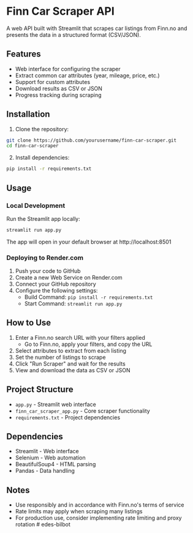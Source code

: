# Finn Car Scraper API

A web API built with Streamlit that scrapes car listings from Finn.no and presents the data in a structured format (CSV/JSON).

## Features

- Web interface for configuring the scraper
- Extract common car attributes (year, mileage, price, etc.)
- Support for custom attributes
- Download results as CSV or JSON
- Progress tracking during scraping

## Installation

1. Clone the repository:
```bash
git clone https://github.com/yourusername/finn-car-scraper.git
cd finn-car-scraper
```

2. Install dependencies:
```bash
pip install -r requirements.txt
```

## Usage

### Local Development

Run the Streamlit app locally:
```bash
streamlit run app.py
```

The app will open in your default browser at http://localhost:8501

### Deploying to Render.com

1. Push your code to GitHub
2. Create a new Web Service on Render.com
3. Connect your GitHub repository
4. Configure the following settings:
   - Build Command: `pip install -r requirements.txt`
   - Start Command: `streamlit run app.py`

## How to Use

1. Enter a Finn.no search URL with your filters applied
   - Go to Finn.no, apply your filters, and copy the URL
2. Select attributes to extract from each listing
3. Set the number of listings to scrape
4. Click "Run Scraper" and wait for the results
5. View and download the data as CSV or JSON

## Project Structure

- `app.py` - Streamlit web interface
- `finn_car_scraper_app.py` - Core scraper functionality
- `requirements.txt` - Project dependencies

## Dependencies

- Streamlit - Web interface
- Selenium - Web automation
- BeautifulSoup4 - HTML parsing
- Pandas - Data handling

## Notes

- Use responsibly and in accordance with Finn.no's terms of service
- Rate limits may apply when scraping many listings
- For production use, consider implementing rate limiting and proxy rotation #   e d e s - b i l b o t  
 